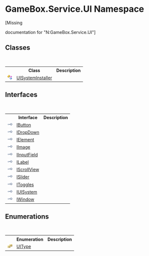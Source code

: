 # GameBox.Service.UI Namespace
 

\[Missing <summary> documentation for "N:GameBox.Service.UI"\]


## Classes
&nbsp;<table><tr><th></th><th>Class</th><th>Description</th></tr><tr><td>![Public class](media/pubclass.gif "Public class")</td><td><a href="a2d84f0c-75b6-826d-216d-704f58120add">UISystemInstaller</a></td><td></td></tr></table>

## Interfaces
&nbsp;<table><tr><th></th><th>Interface</th><th>Description</th></tr><tr><td>![Public interface](media/pubinterface.gif "Public interface")</td><td><a href="fc6e050c-8149-fba5-a305-d3a6c67e3da0">IButton</a></td><td></td></tr><tr><td>![Public interface](media/pubinterface.gif "Public interface")</td><td><a href="61e68a5c-75f5-26bc-fd01-d5dab0654742">IDropDown</a></td><td></td></tr><tr><td>![Public interface](media/pubinterface.gif "Public interface")</td><td><a href="4d54f460-e345-fcb5-4916-5f9880076302">IElement</a></td><td></td></tr><tr><td>![Public interface](media/pubinterface.gif "Public interface")</td><td><a href="287ada3b-4529-a22e-f64f-3fe5da630f21">IImage</a></td><td></td></tr><tr><td>![Public interface](media/pubinterface.gif "Public interface")</td><td><a href="c7fe181c-fa18-4fa9-da7e-22faf94880b2">IInputField</a></td><td></td></tr><tr><td>![Public interface](media/pubinterface.gif "Public interface")</td><td><a href="95c8849a-ae26-a619-84bf-54fcf7757a60">ILabel</a></td><td></td></tr><tr><td>![Public interface](media/pubinterface.gif "Public interface")</td><td><a href="c0caa3fd-c670-ee14-e39b-5a87797b12fb">IScrollView</a></td><td></td></tr><tr><td>![Public interface](media/pubinterface.gif "Public interface")</td><td><a href="f3b943e4-3eb7-fc58-2a4c-912ba2aca577">ISlider</a></td><td></td></tr><tr><td>![Public interface](media/pubinterface.gif "Public interface")</td><td><a href="016e5192-50fe-9f3b-aea4-1827a4f4772f">IToggles</a></td><td></td></tr><tr><td>![Public interface](media/pubinterface.gif "Public interface")</td><td><a href="4e91de77-0d3f-e779-a33d-9a7712e4da11">IUISystem</a></td><td></td></tr><tr><td>![Public interface](media/pubinterface.gif "Public interface")</td><td><a href="baf9f4aa-bf38-b9ae-e249-dc9803bf2068">IWindow</a></td><td></td></tr></table>

## Enumerations
&nbsp;<table><tr><th></th><th>Enumeration</th><th>Description</th></tr><tr><td>![Public enumeration](media/pubenumeration.gif "Public enumeration")</td><td><a href="fc5ec59f-1c25-7917-6397-a585245c5f76">UIType</a></td><td></td></tr></table>&nbsp;
